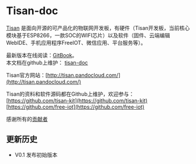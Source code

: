 Tisan-doc  
===   
  
[Tisan](http://tisan.pandocloud.com/) 是面向开源的可产品化的物联网开发板，有硬件（Tisan开发板，当前核心模块基于ESP8266，一款SOC的WIFI芯片）以及软件（固件、云端编辑WebIDE、手机应用程序FreeIOT、微信应用、平台服务等）。  

最新版本在线阅读：[GitBook](https://www.gitbook.com/book/sw0813/tisan-doc/details)。  
本文档在github上维护：
[tisan-doc](https://github.com/tisan-kit/tisan-doc)  

Tisan官方网站：[http://tisan.pandocloud.com/](http://tisan.pandocloud.com/)  

Tisan的资料和软件源码都在Github上维护，欢迎参与：  
[https://github.com/tisan-kit](https://github.com/tisan-kit)  
[https://github.com/free-iot](https://github.com/free-iot)  

感谢所有的[贡献者](https://github.com/orgs/tisan-kit/people)  

## 更新历史  
* V0.1 发布初始版本  



